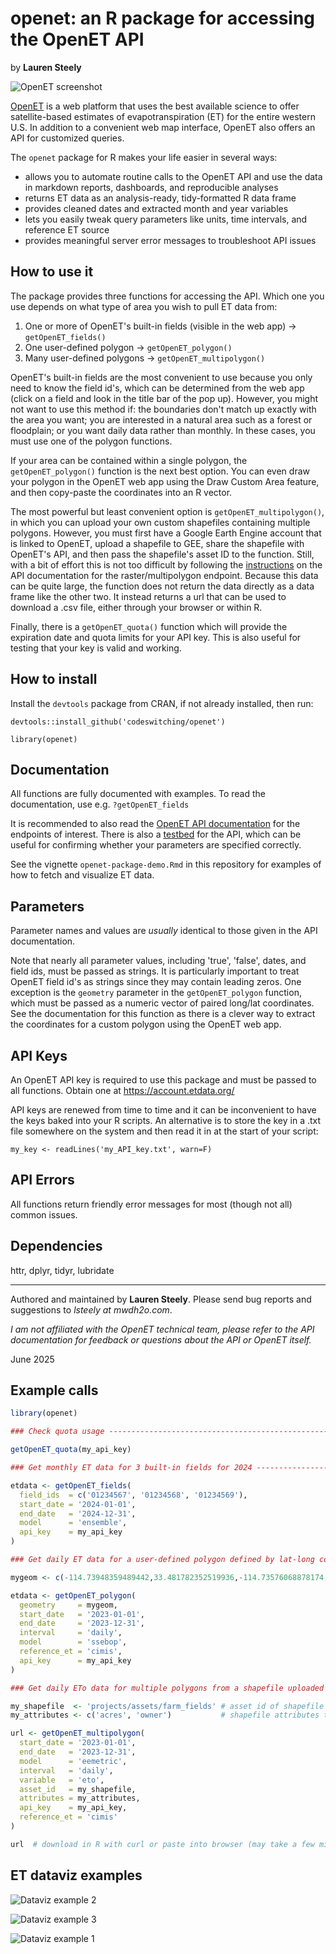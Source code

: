 # **openet**: an R package for accessing the OpenET API
by **Lauren Steely**

![OpenET screenshot](OpenET_screenshot.PNG?raw=true "OpenET screenshot")

[OpenET](http://openetdata.org) is a web platform that uses the best available science to offer satellite-based estimates of evapotranspiration (ET) for the entire western U.S. In addition to a convenient web map interface, OpenET also offers an API for customized queries.

The `openet` package for R makes your life easier in several ways:

- allows you to automate routine calls to the OpenET API and use the data in markdown reports, dashboards, and reproducible analyses
- returns ET data as an analysis-ready, tidy-formatted R data frame
- provides cleaned dates and extracted month and year variables
- lets you easily tweak query parameters like units, time intervals, and reference ET source
- provides meaningful server error messages to troubleshoot API issues

## How to use it

The package provides three functions for accessing the API. Which one you use depends on what type of area you wish to pull ET data from:

1. One or more of OpenET's built-in fields (visible in the web app) -> `getOpenET_fields()`
2. One user-defined polygon -> `getOpenET_polygon()`
3. Many user-defined polygons -> `getOpenET_multipolygon()`

OpenET's built-in fields are the most convenient to use because you only need to know the field id's, which can be determined from the web app (click on a field and look in the title bar of the pop up). However, you might not want to use this method if: the boundaries don't match up exactly with the area you want; you are interested in a natural area such as a forest or floodplain; or you want daily data rather than monthly. In these cases, you must use one of the polygon functions.

If your area can be contained within a single polygon, the `getOpenET_polygon()` function is the next best option. You can even draw your polygon in the OpenET web app using the Draw Custom Area feature, and then copy-paste the coordinates into an R vector.

The most powerful but least convenient option is `getOpenET_multipolygon()`, in which you can upload your own custom shapefiles containing multiple polygons. However, you must first have a Google Earth Engine account that is linked to OpenET, upload a shapefile to GEE, share the shapefile with OpenET's API, and then pass the shapefile's asset ID to the function. Still, with a bit of effort this is not too difficult by following the [instructions](https://openet.gitbook.io/docs/reference/api-reference/raster#timeseries-multipolygon) on the API documentation for the raster/multipolygon endpoint. Because this data can be quite large, the function does not return the data directly as a data frame like the other two. It instead returns a url that can be used to download a .csv file, either through your browser or within R.

Finally, there is a `getOpenET_quota()` function which will provide the expiration date and quota limits for your API key. This is also useful for testing that your key is valid and working.

## How to install

Install the `devtools` package from CRAN, if not already installed, then run:

`devtools::install_github('codeswitching/openet')`

`library(openet)`

## Documentation

All functions are fully documented with examples. To read the documentation, use e.g. `?getOpenET_fields`

It is recommended to also read the [OpenET API documentation](https://openet.gitbook.io/docs/) for the endpoints of interest. There is also a [testbed](https://openet-api.org/) for the API, which can be useful for confirming whether your parameters are specified correctly.

See the vignette `openet-package-demo.Rmd` in this repository for examples of how to fetch and visualize ET data.

## Parameters

Parameter names and values are *usually* identical to those given in the API documentation.

Note that nearly all parameter values, including 'true', 'false', dates, and field ids, must be passed as strings. It is particularly important to treat OpenET field id's as strings since they may contain leading zeros. One exception is the `geometry` parameter in the `getOpenET_polygon` function, which must be passed as a numeric vector of paired long/lat coordinates. See the documentation for this function as there is a clever way to extract the coordinates for a custom polygon using the OpenET web app.

## API Keys

An OpenET API key is required to use this package and must be passed to all functions. Obtain one at https://account.etdata.org/

API keys are renewed from time to time and it can be inconvenient to have the keys baked into your R scripts. An alternative is to store the key in a .txt file somewhere on the system and then read it in at the start of your script:

`my_key <- readLines('my_API_key.txt', warn=F)`

## API Errors

All functions return friendly error messages for most (though not all) common issues.

## Dependencies

httr, dplyr, tidyr, lubridate

---

Authored and maintained by **Lauren Steely**. Please send bug reports and suggestions to *lsteely at mwdh2o.com*.

*I am not affiliated with the OpenET technical team, please refer to the API documentation for feedback or questions about the API or OpenET itself.*

June 2025

## Example calls

```r
library(openet)

### Check quota usage --------------------------------------------------------------------------

getOpenET_quota(my_api_key)

### Get monthly ET data for 3 built-in fields for 2024 -----------------------------------------

etdata <- getOpenET_fields(
  field_ids  = c('01234567', '01234568', '01234569'),
  start_date = '2024-01-01',
  end_date   = '2024-12-31',
  model      = 'ensemble',
  api_key    = my_api_key
)

### Get daily ET data for a user-defined polygon defined by lat-long coordinates ---------------

mygeom <- c(-114.73948359489442,33.481782352519936,-114.73576068878174,33.4817734040128,-114.73561048507692,33.47834605781004,-114.73939776420595,33.47833710894796)

etdata <- getOpenET_polygon(
  geometry     = mygeom,
  start_date   = '2023-01-01',
  end_date     = '2023-12-31',
  interval     = 'daily',
  model        = 'ssebop',
  reference_et = 'cimis',
  api_key      = my_api_key
)

### Get daily ETo data for multiple polygons from a shapefile uploaded to Google Earth Engine --

my_shapefile  <- 'projects/assets/farm_fields' # asset id of shapefile in GEE
my_attributes <- c('acres', 'owner')           # shapefile attributes to include in returned data

url <- getOpenET_multipolygon(
  start_date = '2023-01-01',
  end_date   = '2023-12-31',
  model      = 'eemetric',
  interval   = 'daily',
  variable   = 'eto',
  asset_id   = my_shapefile,
  attributes = my_attributes,
  api_key    = my_api_key,
  reference_et = 'cimis'
)

url  # download in R with curl or paste into browser (may take a few minutes before data is ready)
```

## ET dataviz examples

![Dataviz example 2](Dataviz_example2.PNG?raw=true "ET dataviz example 2")

![Dataviz example 3](Dataviz_example3.PNG?raw=true "ET dataviz example 3")

![Dataviz example 1](Dataviz_example.PNG?raw=true "ET dataviz example 1")
